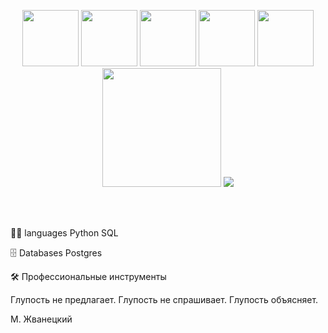 <p align="center">
   <img src="https://i.pinimg.com/736x/8f/2b/9a/8f2b9a678b77d2f8eddd684d2817255b--crazy-animals-animal-crackers.jpg" width="90" > 
   <img src="https://avatars.dzeninfra.ru/get-zen_doc/8288376/pub_649b418e1bf4c8251e1c48d3_649be93e063a8d01aebf2b16/scale_1200" width="90" > 
   <img src="https://get.pxhere.com/photo/bird-wing-reflection-beak-fauna-duck-vertebrate-waterfowl-water-bird-ducks-geese-and-swans-176621.jpg" width="90" >
   <img src="https://i.pinimg.com/736x/e3/74/58/e374586cb3b732f0f3de06a1e79fed8f.jpg" width="90" >
   <img src="https://i.pinimg.com/736x/4f/61/4c/4f614cf2dcbb4e21abcc78b4b148ee9f.jpg" width="90" >
   <img src="https://android-obzor.com/wp-content/uploads/2023/05/1-41-1-768x432.jpg" width="190" >
   <a href="https://github.com/DenverCoder1/readme-typing-svg">
    <img src="https://readme-typing-svg.herokuapp.com?font=Cairo+Play&color=D3D3D3&size=50&center=true&vCenter=true&width=900&height=100&lines=-+Привет!+-;-+Меня_зовут_Кирилл+-;-+Я_занимаюсь_анализом_данных+-;-+Учусь_с&#129414;утками+-">
    
  </a>

<br><br>


👨‍💻  languages
Python SQL

🗄️ Databases
Postgres

🛠️ Профессиональные инструменты  



Глупость не предлагает. Глупость не спрашивает. Глупость объясняет.  

М. Жванецкий
